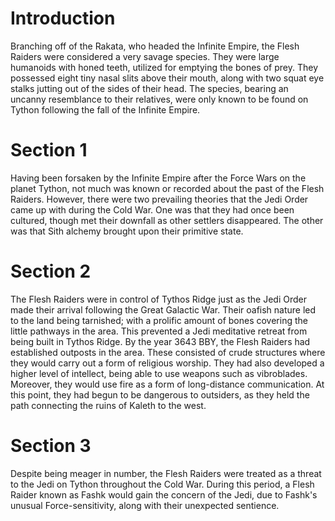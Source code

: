 # Introduction
Branching off of the Rakata, who headed the Infinite Empire, the Flesh Raiders were considered a very savage species.
They were large humanoids with honed teeth, utilized for emptying the bones of prey.
They possessed eight tiny nasal slits above their mouth, along with two squat eye stalks jutting out of the sides of their head.
The species, bearing an uncanny resemblance to their relatives, were only known to be found on Tython following the fall of the Infinite Empire.

# Section 1
Having been forsaken by the Infinite Empire after the Force Wars on the planet Tython, not much was known or recorded about the past of the Flesh Raiders.
However, there were two prevailing theories that the Jedi Order came up with during the Cold War.
One was that they had once been cultured, though met their downfall as other settlers disappeared.
The other was that Sith alchemy brought upon their primitive state.



# Section 2
The Flesh Raiders were in control of Tythos Ridge just as the Jedi Order made their arrival following the Great Galactic War.
Their oafish nature led to the land being tarnished; with a prolific amount of bones covering the little pathways in the area.
This prevented a Jedi meditative retreat from being built in Tythos Ridge.
By the year 3643 BBY, the Flesh Raiders had established outposts in the area.
These consisted of crude structures where they would carry out a form of religious worship.
They had also developed a higher level of intellect, being able to use weapons such as vibroblades.
Moreover, they would use fire as a form of long-distance communication.
At this point, they had begun to be dangerous to outsiders, as they held the path connecting the ruins of Kaleth to the west.



# Section 3
Despite being meager in number, the Flesh Raiders were treated as a threat to the Jedi on Tython throughout the Cold War.
During this period, a Flesh Raider known as Fashk would gain the concern of the Jedi, due to Fashk's unusual Force-sensitivity, along with their unexpected sentience.